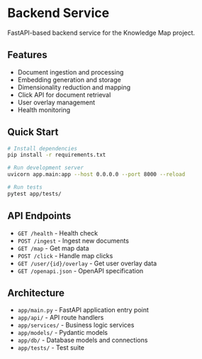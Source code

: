 # Backend Service

FastAPI-based backend service for the Knowledge Map project.

## Features

- Document ingestion and processing
- Embedding generation and storage
- Dimensionality reduction and mapping
- Click API for document retrieval
- User overlay management
- Health monitoring

## Quick Start

```bash
# Install dependencies
pip install -r requirements.txt

# Run development server
uvicorn app.main:app --host 0.0.0.0 --port 8000 --reload

# Run tests
pytest app/tests/
```

## API Endpoints

- `GET /health` - Health check
- `POST /ingest` - Ingest new documents
- `GET /map` - Get map data
- `POST /click` - Handle map clicks
- `GET /user/{id}/overlay` - Get user overlay data
- `GET /openapi.json` - OpenAPI specification

## Architecture

- `app/main.py` - FastAPI application entry point
- `app/api/` - API route handlers
- `app/services/` - Business logic services
- `app/models/` - Pydantic models
- `app/db/` - Database models and connections
- `app/tests/` - Test suite
